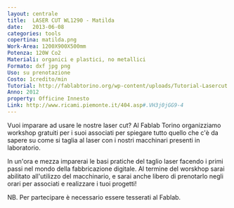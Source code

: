 ```yaml
---
layout: centrale
title:  LASER CUT WL1290 - Matilda
date:   2013-06-08
categories: tools
copertina: matilda.png
Work-Area: 1200X900X500mm
Potenza: 120W Co2
Materiali: organici e plastici, no metallici
Formato: dxf jpg png
Uso: su prenotazione
Costo: 1credito/min
Tutorial: http://fablabtorino.org/wp-content/uploads/Tutorial-Lasercut.pdf
Anno: 2012
property: Officine Innesto
Link: http://www.ricami.piemonte.it/404.asp#.VH3j0jGG9-4
---
```


Vuoi imparare ad usare le nostre laser cut? Al Fablab Torino organizziamo workshop gratuiti per i suoi associati per spiegare tutto quello che c'è da sapere su come si taglia al laser con i nostri macchinari presenti in laboratorio.
<!--more-->
In un'ora e mezza imparerai le basi pratiche del taglio laser facendo i primi passi nel mondo della fabbricazione digitale. Al termine del worskhop sarai abilitato all'utilizzo del macchinario, e sarai anche libero di prenotarlo negli orari per associati e realizzare i tuoi progetti!

NB. Per partecipare è necessario essere tesserati al Fablab.
